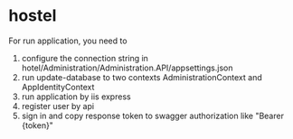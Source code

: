 # hostel
For run application, you need to 
1) configure the connection string in hotel/Administration/Administration.API/appsettings.json
2) run update-database to two contexts AdministrationContext and AppIdentityContext
3) run application by iis express
4) register user by api
5) sign in and copy response token to swagger authorization like "Bearer {token}"
